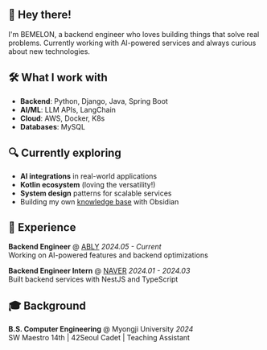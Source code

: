 ## 👋 Hey there!
I'm BEMELON, a backend engineer who loves building things that solve real problems. 
Currently working with AI-powered services and always curious about new technologies.

## 🛠️ What I work with
- **Backend**: Python, Django, Java, Spring Boot
- **AI/ML**: LLM APIs, LangChain
- **Cloud**: AWS, Docker, K8s
- **Databases**: MySQL

## 🔍 Currently exploring
- **AI integrations** in real-world applications
- **Kotlin ecosystem** (loving the versatility!)
- **System design** patterns for scalable services
- Building my own [knowledge base]([https://blog.bemelon.me](https://blog.naver.com/be-melon)) with Obsidian

## 💼 Experience
**Backend Engineer** @ [ABLY](https://a-bly.com) *2024.05 - Current*  
Working on AI-powered features and backend optimizations

**Backend Engineer Intern** @ [NAVER](https://navercorp.com/) *2024.01 - 2024.03*  
Built backend services with NestJS and TypeScript

## 🎓 Background
**B.S. Computer Engineering** @ Myongji University *2024*  
SW Maestro 14th | 42Seoul Cadet | Teaching Assistant
